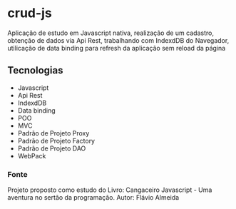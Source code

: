 # crud-js
Aplicação de estudo em Javascript nativa, realização de um cadastro, obtenção de dados via Api Rest, trabalhando com IndexdDB do Navegador, utilicação de data binding para refresh da aplicação sem reload da página

## Tecnologias
- Javascript
- Api Rest
- IndexdDB
- Data binding
- POO
- MVC
- Padrão de Projeto Proxy
- Padrão de Projeto Factory
- Padrão de Projeto DAO
- WebPack

### Fonte
Projeto proposto como estudo do Livro: Cangaceiro Javascript - Uma aventura no sertão da programação. Autor: Flávio Almeida
